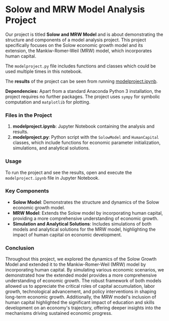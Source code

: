# Solow and MRW Model Analysis Project

Our project is titled **Solow and MRW Model** and is about demonstrating the structure and components of a model analysis project. This project specifically focuses on the Solow economic growth model and its extension, the Mankiw-Romer-Weil (MRW) model, which incorporates human capital.

The `modelproject.py` file includes functions and classes which could be used multiple times in this notebook.

The **results** of the project can be seen from running [modelproject.ipynb](modelproject.ipynb).

**Dependencies:** Apart from a standard Anaconda Python 3 installation, the project requires no further packages. The project uses `sympy` for symbolic computation and `matplotlib` for plotting.

### Files in the Project

1. **modelproject.ipynb**: Jupyter Notebook containing the analysis and results.
2. **modelproject.py**: Python script with the `SolowModel` and `HumanCapital` classes, which include functions for economic parameter initialization, simulations, and analytical solutions.

### Usage

To run the project and see the results, open and execute the `modelproject.ipynb` file in Jupyter Notebook.

### Key Components

- **Solow Model**: Demonstrates the structure and dynamics of the Solow economic growth model.
- **MRW Model**: Extends the Solow model by incorporating human capital, providing a more comprehensive understanding of economic growth.
- **Simulation and Analytical Solutions**: Includes simulations of both models and analytical solutions for the MRW model, highlighting the impact of human capital on economic development.

### Conclusion

Throughout this project, we explored the dynamics of the Solow Growth Model and extended it to the Mankiw-Romer-Weil (MRW) model by incorporating human capital. By simulating various economic scenarios, we demonstrated how the extended model provides a more comprehensive understanding of economic growth. The robust framework of both models allowed us to appreciate the critical roles of capital accumulation, labor growth, technological advancement, and policy interventions in shaping long-term economic growth. Additionally, the MRW model's inclusion of human capital highlighted the significant impact of education and skills development on an economy's trajectory, offering deeper insights into the mechanisms driving sustained economic progress.

